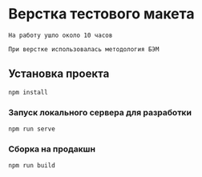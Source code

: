 # Верстка тестового макета
```
На работу ушло около 10 часов
```
```
При верстке использовалась методология БЭМ
```

## Установка проекта
```
npm install
```

### Запуск локального сервера для разработки
```
npm run serve
```

### Сборка на продакшн
```
npm run build
```

